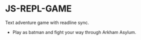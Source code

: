 # JS-REPL-GAME
Text adventure game with readline sync.
* Play as batman and fight your way through Arkham Asylum.
